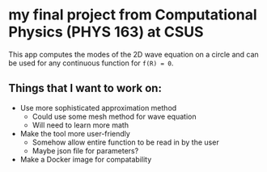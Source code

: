 # my final project from Computational Physics (PHYS 163) at CSUS

This app computes the modes of the 2D wave equation on a circle and can be used for any continuous function for ```f(R) = 0```.

## Things that I want to work on:

- Use more sophisticated approximation method
    - Could use some mesh method for wave equation
    - Will need to learn more math
- Make the tool more user-friendly
    - Somehow allow entire function to be read in by the user
    - Maybe json file for parameters?
- Make a Docker image for compatability


